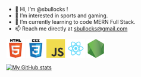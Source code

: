 - 👋 Hi, I’m @sbullocks !
- 👀 I’m interested in sports and gaming.
- 🌱 I’m currently learning to code MERN Full Stack.
- 📫 Reach me directly at sbullocks@gmail.com

<code><img height="50" width="50" alt="html" src="https://raw.githubusercontent.com/github/explore/80688e429a7d4ef2fca1e82350fe8e3517d3494d/topics/html/html.png"></code> 
<code><img height="50" width="50" alt="css" src="https://raw.githubusercontent.com/github/explore/80688e429a7d4ef2fca1e82350fe8e3517d3494d/topics/css/css.png"></code>
<code><img height="50" width="50" alt="javascript" src="https://raw.githubusercontent.com/github/explore/80688e429a7d4ef2fca1e82350fe8e3517d3494d/topics/javascript/javascript.png"></code>
<code><img height="50" width="50" alt="react" src="https://raw.githubusercontent.com/github/explore/80688e429a7d4ef2fca1e82350fe8e3517d3494d/topics/react/react.png"></code>
<code><img height="50" width="50" alt="nodejs" src="https://raw.githubusercontent.com/github/explore/80688e429a7d4ef2fca1e82350fe8e3517d3494d/topics/nodejs/nodejs.png"></code> 

[![My GitHub stats](https://github-readme-stats.vercel.app/api?username=sbullocks&show_icons=true&theme=radical)](https://github.com/anuraghazra/github-readme-stats)

<!---
sbullocks/sbullocks is a ✨ special ✨ repository because its `README.md` (this file) appears on your GitHub profile.
You can click the Preview link to take a look at your changes.
--->
